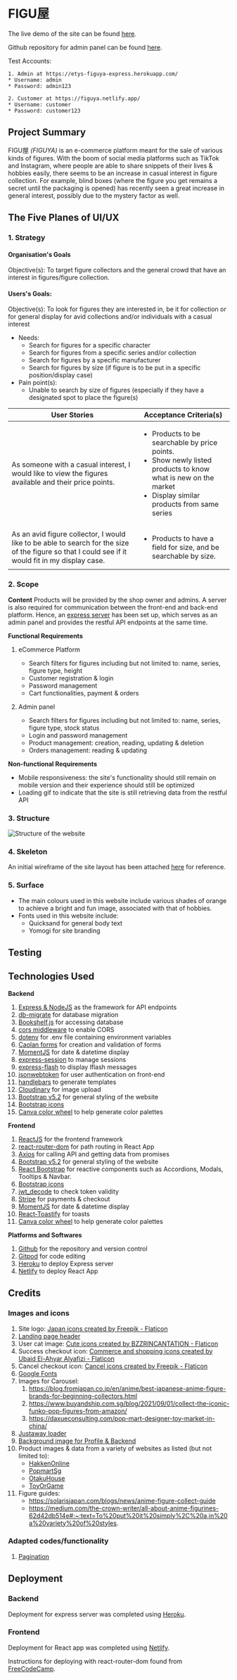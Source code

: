 # FIGU屋
The live demo of the site can be found [here](https://figuya.netlify.app/).

Github repository for admin panel can be found [here](https://github.com/evelyntys/project-3-express).

Test Accounts: 

    1. Admin at https://etys-figuya-express.herokuapp.com/
    * Username: admin
    * Password: admin123
    
    2. Customer at https://figuya.netlify.app/
    * Username: customer
    * Password: customer123

## Project Summary
FIGU屋 <i>(FIGUYA)</i> is an e-commerce platform meant for the sale of various kinds of figures. With the boom of social media platforms such as TikTok and Instagram, where people are able to share snippets of their lives & hobbies easily, there seems to be an increase in casual interest in figure collection. For example, blind boxes (where the figure you get remains a secret until the packaging is opened) has recently seen a great increase in general interest, possibly due to the mystery factor as well.

## The Five Planes of UI/UX
### <b>1. Strategy</b>
#### Organisation's Goals
Objective(s): To target figure collectors and the general crowd that have an interest in figures/figure collection.

#### Users's Goals:
Objective(s): To look for figures they are interested in, be it for collection or for general display for avid collections and/or individuals with a casual interest
* Needs: 
    * Search for figures for a specific character
    * Search for figures from a specific series and/or collection
    * Search for figures by a specific manufacturer
    * Search for figures by size (if figure is to be put in a specific position/display case)
* Pain point(s):
    * Unable to search by size of figures (especially if they have a designated spot to place the figure(s)

 User Stories    | Acceptance Criteria(s)    
 -------------   | ---------------------      
As someone with a casual interest, I would like to view the figures available and their price points.| <ul><li>Products to be searchable by price points.</li><li>Show newly listed products to know what is new on the market</li><li>Display similar products from same series</li></ul>
As an avid figure collector, I would like to be able to search for the size of the figure so that I could see if it would fit in my display case. | <ul><li>Products to have a field for size, and be searchable by size.</li></ul>

### <b> 2. Scope</b>

<b>Content</b>
Products will be provided by the shop owner and admins. A server is also required for communication between the front-end and back-end platform. Hence, an [express server](https://etys-figuya-express.herokuapp.com/) has been set up, which serves as an admin panel and provides the restful API endpoints at the same time.

<b>Functional Requirements</b>

1. eCommerce Platform
    * Search filters for figures including but not limited to: name, series, figure type, height
    * Customer registration & login
    * Password management
    * Cart functionalities, payment & orders

2. Admin panel
    * Search filters for figures including but not limited to: name, series, figure type, stock status
    * Login and password management
    * Product management: creation, reading, updating & deletion
    * Orders management: reading & updating

<b>Non-functional Requirements</b>
* Mobile responsiveness: the site's functionality should still remain on mobile version and their experience should still be optimized
* Loading gif to indicate that the site is still retrieving data from the restful API

### <b> 3. Structure</b>
![Structure of the website](/readme/structure.png)

### <b> 4. Skeleton</b>
An initial wireframe of the site layout has been attached [here]() for reference.


### <b> 5. Surface</b>
* The main colours used in this website include various shades of orange to achieve a bright and fun image, associated with that of hobbies.
* Fonts used in this website include:
    * Quicksand for general body text
    * Yomogi for site branding


## Testing

## Technologies Used
<b >Backend </b>
1. [Express & NodeJS](https://expressjs.com/) as the framework for API endpoints
2. [db-migrate](https://db-migrate.readthedocs.io/en/latest/) for database migration
3. [Bookshelf.js](https://bookshelfjs.org/api.html) for accessing database
4. [cors middleware](https://expressjs.com/en/resources/middleware/cors.html) to enable CORS
5. [dotenv](https://www.npmjs.com/package/dotenv) for .env file containing environment variables
6. [Caolan forms](https://github.com/caolan/forms) for creation and validation of forms
7. [MomentJS](https://momentjs.com/timezone/docs/) for date & datetime display
8. [express-session](https://www.npmjs.com/package/express-session) to manage sessions
9. [express-flash](https://github.com/RGBboy/express-flash) to display lflash messages
10. [jsonwebtoken](https://github.com/auth0/node-jsonwebtoken) for user authentication on front-end
11. [handlebars](https://handlebarsjs.com/) to generate templates
12. [Cloudinary](https://cloudinary.com/) for image upload
13. [Bootstrap v5.2](https://getbootstrap.com/) for general styling of the website
14. [Bootstrap icons](https://icons.getbootstrap.com/)
15. [Canva color wheel](https://www.canva.com/colors/color-wheel/) to help generate color palettes

<b> Frontend </b>
1. [ReactJS](https://reactjs.org/) for the frontend framework
2. [react-router-dom](https://v5.reactrouter.com/web/guides/quick-start) for path routing in React App
3. [Axios](https://github.com/axios/axios) for calling API and getting data from promises
4. [Bootstrap v5.2](https://getbootstrap.com/) for general styling of the website
5. [React Bootstrap](https://react-bootstrap.github.io/) for reactive components such as Accordions, Modals, Tooltips & Navbar.
6. [Bootstrap icons](https://icons.getbootstrap.com/)
7. [jwt_decode](https://github.com/auth0/jwt-decode) to check token validity
8. [Stripe](https://stripe.com/en-gb-sg) for payments & checkout
9. [MomentJS](https://momentjs.com/timezone/docs/) for date & datetime display
10. [React-Toastify](https://fkhadra.github.io/react-toastify/introduction/) for toasts
11. [Canva color wheel](https://www.canva.com/colors/color-wheel/) to help generate color palettes


<b> Platforms and Softwares </b>
1. [Github](https://github.com/) for the repository and version control
2. [Gitpod](https://gitpod.io/) for code editing
3. [Heroku](https://www.heroku.com/) to deploy Express server
4. [Netlify](https://www.netlify.com/) to deploy React App

## Credits
### Images and icons
1. Site logo: <a href="https://www.flaticon.com/free-icons/japan" title="japan icons">Japan icons created by Freepik - Flaticon</a>
2. [Landing page header](https://www.pexels.com/video/the-lucky-cat-1795797/)
3. User cat image: <a href="https://www.flaticon.com/free-icons/cute" title="cute icons">Cute icons created by BZZRINCANTATION - Flaticon</a>
4. Success checkout icon: <a href="https://www.flaticon.com/free-icons/commerce-and-shopping" title="commerce and shopping icons">Commerce and shopping icons created by Ubaid El-Ahyar Alyafizi - Flaticon</a>
5. Cancel checkout icon: <a href="https://www.flaticon.com/free-icons/cancel" title="cancel icons">Cancel icons created by Freepik - Flaticon</a>
6. [Google Fonts](https://www.fonts.google.com)
7. Images for Carousel: 
    1. https://blog.fromjapan.co.jp/en/anime/best-japanese-anime-figure-brands-for-beginning-collectors.html
    2. https://www.buyandship.com.sg/blog/2021/09/01/collect-the-iconic-funko-pop-figures-from-amazon/
    3. https://daxueconsulting.com/pop-mart-designer-toy-market-in-china/
8. [Justaway loader](https://lottiefiles.com/51373-justaway)
9. [Background image for Profile & Backend](https://images.unsplash.com/photo-1658233427921-ea472627412c?ixlib=rb-1.2.1&ixid=MnwxMjA3fDB8MHxzZWFyY2h8MTJ8fGFuaW1lJTIwZmlndXJlc3xlbnwwfHwwfHw%3D&auto=format&fit=crop&w=800&q=60)
10. Product images & data from a variety of websites as listed (but not limited to):
    * [HakkenOnline](https://www.hakkenonline.com/)
    * [PopmartSg](https://popmart.sg/)
    * [OtakuHouse](https://shop.otakuhouse.com/)
    * [ToyOrGame](https://toyorgame.com.sg/)
11. Figure guides:
    * https://solarisjapan.com/blogs/news/anime-figure-collect-guide
    * https://medium.com/the-crown-writer/all-about-anime-figurines-62d42db514e#:~:text=To%20put%20it%20simply%2C%20a,in%20a%20variety%20of%20styles.


### Adapted codes/functionality
1. [Pagination](https://levelup.gitconnected.com/a-simple-guide-to-pagination-in-react-facd6f785bd0)


## Deployment
### <b>Backend</b>
Deployment for express server was completed using [Heroku](https://www.heroku.com/).

### <b>Frontend</b>
Deployment for React app was completed using [Netlify](https://www.netlify.com/).

Instructions for deploying with react-router-dom found from [FreeCodeCamp](https://www.freecodecamp.org/news/how-to-deploy-react-router-based-app-to-netlify/).